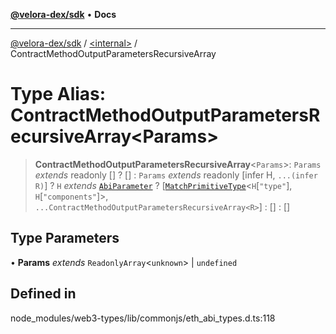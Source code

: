 [**@velora-dex/sdk**](../../README.md) • **Docs**

***

[@velora-dex/sdk](../../globals.md) / [\<internal\>](../README.md) / ContractMethodOutputParametersRecursiveArray

# Type Alias: ContractMethodOutputParametersRecursiveArray\<Params\>

> **ContractMethodOutputParametersRecursiveArray**\<`Params`\>: `Params` *extends* readonly [] ? [] : `Params` *extends* readonly [infer H, `...(infer R)`] ? `H` *extends* [`AbiParameter`](../namespaces/Users_andriishymkiv_work_velora_sdk_node_modules_web3-types_lib_commonjs_index/type-aliases/AbiParameter.md) ? [[`MatchPrimitiveType`](../namespaces/Users_andriishymkiv_work_velora_sdk_node_modules_web3-types_lib_commonjs_index/type-aliases/MatchPrimitiveType.md)\<`H`\[`"type"`\], `H`\[`"components"`\]\>, `...ContractMethodOutputParametersRecursiveArray<R>`] : [] : []

## Type Parameters

• **Params** *extends* `ReadonlyArray`\<`unknown`\> \| `undefined`

## Defined in

node\_modules/web3-types/lib/commonjs/eth\_abi\_types.d.ts:118
